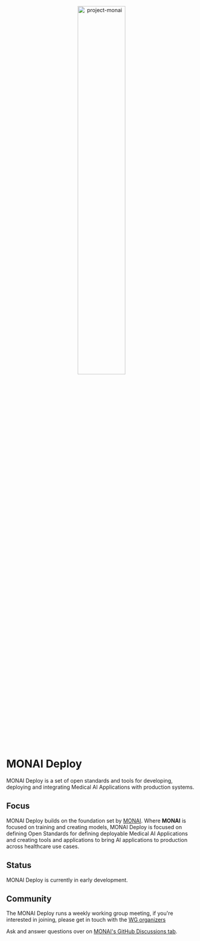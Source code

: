 <p align="center">
  <img src="https://raw.githubusercontent.com/Project-MONAI/MONAI/dev/docs/images/MONAI-logo-color.png" width="50%" alt='project-monai'>
</p>

# MONAI Deploy

MONAI Deploy is a set of open standards and tools for developing, deploying and
integrating Medical AI Applications with production systems.

## Focus

MONAI Deploy builds on the foundation set by
[MONAI](#https://github.com/Project-MONAI/MONAI/).  Where **MONAI** is focused
on training and creating models, MONAI Deploy is focused on defining Open
Standards for defining deployable Medical AI Applications and creating tools and
applications to bring AI applications to production across healthcare use cases.

## Status

MONAI Deploy is currently in early development.

## Community

The MONAI Deploy runs a weekly working group meeting, if you're interested in
joining, please get in touch with the [WG
organizers](#https://docs.google.com/document/d/1fzG3z7TxB9SzWdfqsApAMFrM91nHfYiISnSz4QHJHrM/)

Ask and answer questions over on [MONAI's GitHub Discussions tab](https://github.com/Project-MONAI/MONAI/discussions).
